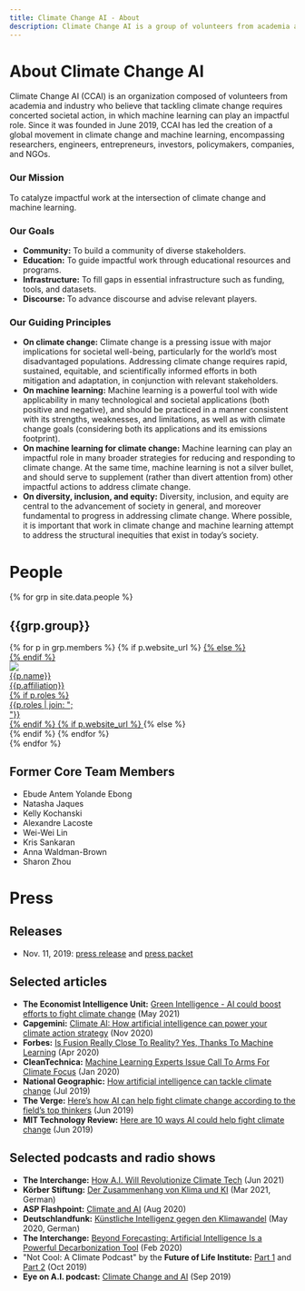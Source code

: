 ```yaml
---
title: Climate Change AI - About
description: Climate Change AI is a group of volunteers from academia and industry who believe in using machine learning, where it is relevant, to help tackle the climate crisis.
---
```


# About Climate Change AI

Climate Change AI (CCAI) is an organization composed of volunteers from academia and industry who believe that tackling climate change requires concerted societal action, in which machine learning can play an impactful role. Since it was founded in June 2019, CCAI has led the creation of a global movement in climate change and machine learning, encompassing researchers, engineers, entrepreneurs, investors, policymakers, companies, and NGOs.

### Our Mission
To catalyze impactful work at the intersection of climate change and machine learning.

### Our Goals
* **Community:** To build a community of diverse stakeholders.
* **Education:** To guide impactful work through educational resources and programs.
* **Infrastructure:** To fill gaps in essential infrastructure such as funding, tools, and datasets. 
* **Discourse:** To advance discourse and advise relevant players.

### Our Guiding Principles
* **On climate change:** Climate change is a pressing issue with major implications for societal well-being, particularly for the world’s most disadvantaged populations. Addressing climate change requires rapid, sustained, equitable, and scientifically informed efforts in both mitigation and adaptation, in conjunction with relevant stakeholders.
* **On machine learning:** Machine learning is a powerful tool with wide applicability in many technological and societal applications (both positive and negative), and should be practiced in a manner consistent with its strengths, weaknesses, and limitations, as well as with climate change goals (considering both its applications and its emissions footprint).
* **On machine learning for climate change:** Machine learning can play an impactful role in many broader strategies for reducing and responding to climate change. At the same time, machine learning is not a silver bullet, and should serve to supplement (rather than divert attention from) other impactful actions to address climate change.
* **On diversity, inclusion, and equity:** Diversity, inclusion, and equity are central to the advancement of society in general, and moreover fundamental to progress in addressing climate change. Where possible, it is important that work in climate change and machine learning attempt to address the structural inequities that exist in today’s society.



# People

{% for grp in site.data.people %}
<h2 id="{{grp.anchor}}">{{grp.group}}</h2>
<div class="person__list">
{% for p in grp.members %}
{% if p.website_url %}
<a class="person__item" href="{{p.website_url}}" target="_blank">
{% else %}
<div class="person__item">
{% endif %}
<div class="person__pic-wrapper">
<img class="person__pic" src="{{p.image_url}}">
</div>
<div class="person__name">{{p.name}}</div>
<div class="person__affil">{{p.affiliation}}</div>
{% if p.roles %}
<div class="person__role">{{p.roles | join: ";<br>"}}</div>
{% endif %}
{% if p.website_url %}
</a>
{% else %}
</div>
{% endif %}
{% endfor %}
</div>
{% endfor %}

## Former Core Team Members
- Ebude Antem Yolande Ebong
- Natasha Jaques
- Kelly Kochanski
- Alexandre Lacoste
- Wei-Wei Lin
- Kris Sankaran
- Anna Waldman-Brown
- Sharon Zhou

# Press

## Releases
* Nov. 11, 2019: <a href="/press_releases/2019-11-11/release.html" target="_blank">press release</a> and [press packet](/press_releases/2019-11-11/press_packet.zip)

## Selected articles
* <b>The Economist Intelligence Unit:</b> <a href="https://eiuperspectives.economist.com/sustainability/green-intelligence-ai-could-boost-efforts-fight-climate-change" target="_blank">Green Intelligence - AI could boost efforts to fight climate change</a> (May 2021)
* <b>Capgemini:</b> <a href="https://www.capgemini.com/research/climate-ai/" target="_blank">Climate AI: How artificial intelligence can power your climate action strategy</a> (Nov 2020)
* <b>Forbes:</b> <a href="https://www.forbes.com/sites/jeffmcmahon/2020/04/27/is-fusion-really-closer-to-reality-yes-thanks-to-machine-learning/" target="_blank">Is Fusion Really Close To Reality? Yes, Thanks To Machine Learning</a> (Apr 2020)
* <b>CleanTechnica:</b> <a href="https://cleantechnica.com/2020/01/20/machine-learning-experts-issue-call-to-arms-for-climate-focus/" target="_blank">Machine Learning Experts Issue Call To Arms For Climate Focus</a> (Jan 2020)
* <b>National Geographic:</b> <a href="https://www.nationalgeographic.com/environment/2019/07/artificial-intelligence-climate-change/" target="_blank">How artificial intelligence can tackle climate change</a> (Jul 2019)
* <b>The Verge:</b> <a href="https://www.theverge.com/2019/6/25/18744034/ai-artificial-intelligence-ml-climate-change-fight-tackle" target="_blank">Here’s how AI can help fight climate change according to the field’s top thinkers</a> (Jun 2019)
* <b>MIT Technology Review:</b> <a href="https://www.technologyreview.com/s/613838/ai-climate-change-machine-learning/" target="_blank">Here are 10 ways AI could help fight climate change</a> (Jun 2019)

## Selected podcasts and radio shows
* <b>The Interchange:</b> <a href="https://www.greentechmedia.com/articles/read/how-a.i-will-revolutionize-climate-tech" target="_blank">How A.I. Will Revolutionize Climate Tech</a> (Jun 2021)
* <b>Körber Stiftung:</b> <a href="https://www.koerber-stiftung.de/mediathek/der-zusammenhang-von-klima-und-ki-2182" target="_blank">Der Zusammenhang von Klima und KI</a> (Mar 2021, German)
* <b>ASP Flashpoint:</b> <a href="https://www.americansecurityproject.org/climate-and-ai-with-dr-david-rolnick/" target="_blank">Climate and AI</a> (Aug 2020)
* <b>Deutschlandfunk:</b> <a href="https://www.deutschlandfunk.de/umwelt-kuenstliche-intelligenz-gegen-den-klimawandel.684.de.html?dram:article_id=477738" target="_blank">Künstliche Intelligenz gegen den Klimawandel</a> (May 2020, German)
* <b>The Interchange:</b> <a href="https://www.greentechmedia.com/articles/read/beyond-forecasting-artificial-intelligence-is-a-powerful-decarbonization-tool" target="_blank">Beyond Forecasting: Artificial Intelligence Is a Powerful Decarbonization Tool</a> (Feb 2020)
* "Not Cool: A Climate Podcast" by the <b>Future of Life Institute:</b> <a href="https://futureoflife.org/2019/10/22/not-cool-ep-16-tackling-climate-change-with-machine-learning-part-1/" target="_blank">Part 1</a> and <a href="https://futureoflife.org/2019/10/24/not-cool-ep-17-tackling-machine-learning-with-climate-change-part-2/" target="_blank">Part 2</a> (Oct 2019)
* <b>Eye on A.I. podcast:</b> <a href="https://www.eye-on.ai/podcast-024" target="_blank">Climate Change and AI</a> (Sep 2019)


